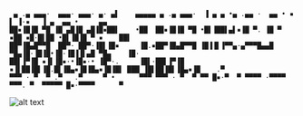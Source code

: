 

     ▄ .▄ ▄▄▄·  ▄▄▄· ▄▄▄· ▄· ▄▌    ▄▄▄▄▄ ▄ .▄ ▄▄▄·  ▐ ▄ ▄ •▄ .▄▄ ·  ▄▄ • ▪   ▌ ▐·▪   ▐ ▄  ▄▄ •     ▄▄ 
    ██▪▐█▐█ ▀█ ▐█ ▄█▐█ ▄█▐█▪██▌    •██  ██▪▐█▐█ ▀█ •█▌▐██▌▄▌▪▐█ ▀. ▐█ ▀ ▪██ ▪█·█▌██ •█▌▐█▐█ ▀ ▪    ██▌
    ██▀▐█▄█▀▀█  ██▀· ██▀·▐█▌▐█▪     ▐█.▪██▀▐█▄█▀▀█ ▐█▐▐▌▐▀▀▄·▄▀▀▀█▄▄█ ▀█▄▐█·▐█▐█•▐█·▐█▐▐▌▄█ ▀█▄    ▐█·
    ██▌▐▀▐█ ▪▐▌▐█▪·•▐█▪·• ▐█▀·.     ▐█▌·██▌▐▀▐█ ▪▐▌██▐█▌▐█.█▌▐█▄▪▐█▐█▄▪▐█▐█▌ ███ ▐█▌██▐█▌▐█▄▪▐█    .▀ 
    ▀▀▀ · ▀  ▀ .▀   .▀     ▀ •      ▀▀▀ ▀▀▀ · ▀  ▀ ▀▀ █▪·▀  ▀ ▀▀▀▀ ·▀▀▀▀ ▀▀▀. ▀  ▀▀▀▀▀ █▪·▀▀▀▀      ▀ 


![alt text](http://www.clipartbest.com/cliparts/xTg/6LB/xTg6LBXTA.jpeg)
